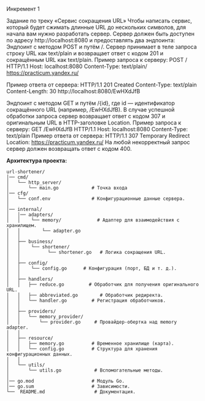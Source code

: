 Инкремент 1

Задание по треку «Сервис сокращения URL»
Чтобы написать сервис, который будет сжимать длинные URL до нескольких символов, для начала вам нужно разработать сервер.
Сервер должен быть доступен по адресу http://localhost:8080 и предоставлять два эндпоинта:
Эндпоинт с методом POST и путём /. Сервер принимает в теле запроса строку URL как text/plain и возвращает ответ с кодом 201 и сокращённым URL как text/plain.
Пример запроса к серверу:
POST / HTTP/1.1
Host: localhost:8080
Content-Type: text/plain/
https://practicum.yandex.ru/

Пример ответа от сервера:
HTTP/1.1 201 Created
Content-Type: text/plain
Content-Length: 30
http://localhost:8080/EwHXdJfB

Эндпоинт с методом GET и путём /{id}, где id — идентификатор сокращённого URL (например, /EwHXdJfB). В случае успешной обработки запроса сервер возвращает ответ с кодом 307 и оригинальным URL в HTTP-заголовке Location.
Пример запроса к серверу:
GET /EwHXdJfB HTTP/1.1
Host: localhost:8080
Content-Type: text/plain
Пример ответа от сервера:
HTTP/1.1 307 Temporary Redirect
Location: https://practicum.yandex.ru/
На любой некорректный запрос сервер должен возвращать ответ с кодом 400.

**Архитектура проекта:**

```
url-shortener/
│── cmd/
│   └── http_server/
│       └── main.go            # Точка входа
│── cfg/
│   └── conf.env               # Конфигурационные данные сервера.
│   
│── internal/
│   │── adapters/
│   │    └── memory/             # Адаптер для взаимодействия с хранилищем.
│   │        └── adapter.go  
│   │
│   ├── business/
│   │    └── shortener/     
│   │          └── shortener.go   # Логика сокращения URL.
│   │
│   ├── config/
│   │    └── config.go      # Конфигурация (порт, БД и т. д.).
│   │
│   ├── handlers/
│   │   ├── reduce.go         # Обработчик для получения оригинального URL.
│   │   ├── abbreviated.go        # Обработчик редиректа.
│   │   └── handler.go         # Регистрация обработчиков.
│   │
│   ├── providers/
│   │   └── memory_provider/
│   │       └── provider.go     # Провайдер-обертка над memory adapter.
│   │
│   ├── resource/
│   │   ├── memory.go          # Временное хранилище (карта).
│   │   └── config.go          # Структура для хранения конфигурационных данных.
│   │
│   └── utils/
│       └── utils.go            # Вспомогательные методы.
│
│── go.mod                     # Модуль Go.
│── go.sum                     # Зависимости.
└──  README.md                  # Документация.
```